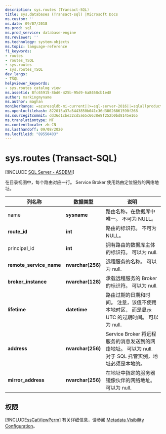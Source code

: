 ```yaml
---
description: sys.routes (Transact-SQL)
title: sys.databases (Transact-sql) |Microsoft Docs
ms.custom: ''
ms.date: 09/07/2018
ms.prod: sql
ms.prod_service: database-engine
ms.reviewer: ''
ms.technology: system-objects
ms.topic: language-reference
f1_keywords:
- routes
- routes_TSQL
- sys.routes
- sys.routes_TSQL
dev_langs:
- TSQL
helpviewer_keywords:
- sys.routes catalog view
ms.assetid: 8fc65915-8bd6-425b-95d9-6a8468cb1e48
author: markingmyname
ms.author: maghan
monikerRange: =azuresqldb-mi-current||>=sql-server-2016||=sqlallproducts-allversions||>=sql-server-linux-2017
ms.openlocfilehash: 822015a37a5443850b041c36d30026861590f268
ms.sourcegitcommit: dd36d1cbe32cd5a65c6638e8f252b0bd8145e165
ms.translationtype: MT
ms.contentlocale: zh-CN
ms.lasthandoff: 09/08/2020
ms.locfileid: "89550403"
---
```

# <a name="sysroutes-transact-sql"></a>sys.routes (Transact-SQL)
[!INCLUDE [SQL Server - ASDBMI](../../includes/applies-to-version/sql-asdbmi.md)]

  在目录视图中，每个路由对应一行。 Service Broker 使用路由定位服务的网络地址。   

|列名称|数据类型|说明|  
|-----------------|---------------|-----------------|  
|name|**sysname**|路由名称，在数据库中唯一。 不可为 NULL。|  
|**route_id**|**int**|路由的标识符。 不可为 NULL。|  
|principal_id|**int**|拥有路由的数据库主体的标识符。 可以为 null.|  
|**remote_service_name**|**nvarchar(256)**|远程服务的名称。 可以为 null.|  
|**broker_instance**|**nvarchar(128)**|承载远程服务的 Broker 的标识符。 可以为 null.|  
|**lifetime**|**datetime**|路由过期的日期和时间。 注意，该值不使用本地时区， 而是显示 UTC 的过期时间。 可以为 null.|  
|**address**|**nvarchar(256)**|Service Broker 将远程服务的消息发送到的网络地址。 可以为 null. 对于 SQL 托管实例，地址必须是本地的。|  
|**mirror_address**|**nvarchar(256)**|在地址中指定的服务器镜像伙伴的网络地址。 可以为 null.|  
  
## <a name="permissions"></a>权限  
 [!INCLUDE[ssCatViewPerm](../../includes/sscatviewperm-md.md)] 有关详细信息，请参阅 [Metadata Visibility Configuration](../../relational-databases/security/metadata-visibility-configuration.md)。  
  
  
